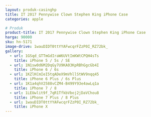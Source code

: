 ```yaml
---
layout: produk-casinghp
title: IT 2017 Pennywise Clown Stephen King iPhone Case
categories: apple

# Produk
product-title: IT 2017 Pennywise Clown Stephen King iPhone Case
harga: 90000
sku: hn-5171
image-drive: 1wauDIDT0ttYYAFwcqrFZzP0I_RZ72bk_
gallery:
  - url: 1GSqd_GTTmGdIraW6UVtImKWtCPQH4sTs
    title: iPhone 5 / 5s / SE
  - url: 1N1sw0d6M2DqGy7U9KA03KpRBhGgcGb4I
    title: iPhone 6 / 6s
  - url: 1KZlKCmIeI5tqADeX9mVhllStWV9nqq45
    title: iPhone 6 Plus / 6s Plus
  - url: 1K1a4qhV2588vCZM4-B499Y93e4awLq1a
    title: iPhone 7 / 8
  - url: 1LEUwlit9f_7qR1TfkbVboj2jDaVChou8
    title: iPhone 7 Plus / 8 Plus
  - url: 1wauDIDT0ttYYAFwcqrFZzP0I_RZ72bk_
    title: iPhone X
---
```

